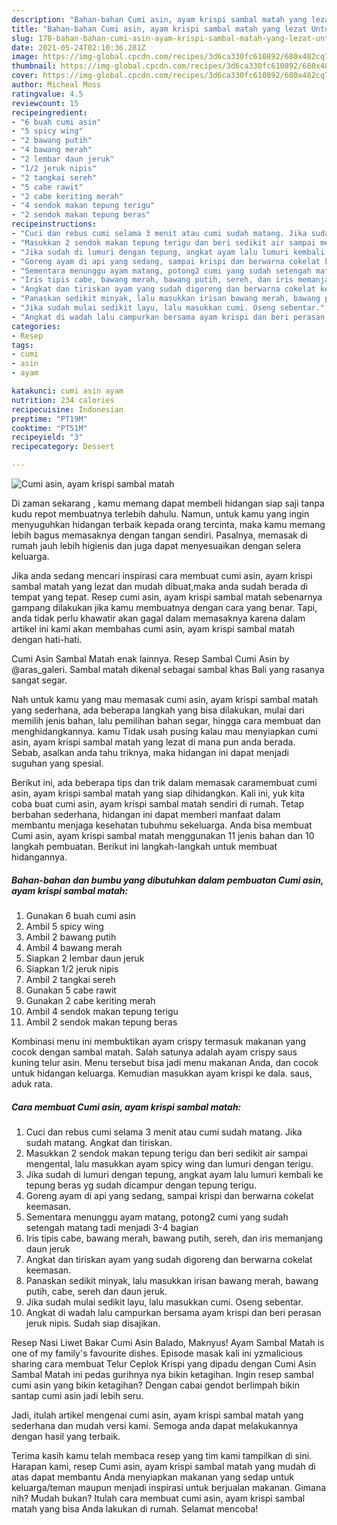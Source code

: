 ```yaml
---
description: "Bahan-bahan Cumi asin, ayam krispi sambal matah yang lezat Untuk Jualan"
title: "Bahan-bahan Cumi asin, ayam krispi sambal matah yang lezat Untuk Jualan"
slug: 178-bahan-bahan-cumi-asin-ayam-krispi-sambal-matah-yang-lezat-untuk-jualan
date: 2021-05-24T02:10:36.281Z
image: https://img-global.cpcdn.com/recipes/3d6ca330fc610892/680x482cq70/cumi-asin-ayam-krispi-sambal-matah-foto-resep-utama.jpg
thumbnail: https://img-global.cpcdn.com/recipes/3d6ca330fc610892/680x482cq70/cumi-asin-ayam-krispi-sambal-matah-foto-resep-utama.jpg
cover: https://img-global.cpcdn.com/recipes/3d6ca330fc610892/680x482cq70/cumi-asin-ayam-krispi-sambal-matah-foto-resep-utama.jpg
author: Micheal Moss
ratingvalue: 4.5
reviewcount: 15
recipeingredient:
- "6 buah cumi asin"
- "5 spicy wing"
- "2 bawang putih"
- "4 bawang merah"
- "2 lembar daun jeruk"
- "1/2 jeruk nipis"
- "2 tangkai sereh"
- "5 cabe rawit"
- "2 cabe keriting merah"
- "4 sendok makan tepung terigu"
- "2 sendok makan tepung beras"
recipeinstructions:
- "Cuci dan rebus cumi selama 3 menit atau cumi sudah matang. Jika sudah matang. Angkat dan tiriskan."
- "Masukkan 2 sendok makan tepung terigu dan beri sedikit air sampai mengental, lalu masukkan ayam spicy wing dan lumuri dengan terigu."
- "Jika sudah di lumuri dengan tepung, angkat ayam lalu lumuri kembali ke tepung beras yg sudah dicampur dengan tepung terigu."
- "Goreng ayam di api yang sedang, sampai krispi dan berwarna cokelat keemasan."
- "Sementara menunggu ayam matang, potong2 cumi yang sudah setengah matang tadi menjadi 3-4 bagian"
- "Iris tipis cabe, bawang merah, bawang putih, sereh, dan iris memanjang daun jeruk"
- "Angkat dan tiriskan ayam yang sudah digoreng dan berwarna cokelat keemasan."
- "Panaskan sedikit minyak, lalu masukkan irisan bawang merah, bawang putih, cabe, sereh dan daun jeruk."
- "Jika sudah mulai sedikit layu, lalu masukkan cumi. Oseng sebentar."
- "Angkat di wadah lalu campurkan bersama ayam krispi dan beri perasan jeruk nipis. Sudah siap disajikan."
categories:
- Resep
tags:
- cumi
- asin
- ayam

katakunci: cumi asin ayam 
nutrition: 234 calories
recipecuisine: Indonesian
preptime: "PT19M"
cooktime: "PT51M"
recipeyield: "3"
recipecategory: Dessert

---
```



![Cumi asin, ayam krispi sambal matah](https://img-global.cpcdn.com/recipes/3d6ca330fc610892/680x482cq70/cumi-asin-ayam-krispi-sambal-matah-foto-resep-utama.jpg)

Di zaman  sekarang , kamu memang dapat membeli hidangan siap saji tanpa kudu repot membuatnya terlebih dahulu. Namun, untuk kamu yang ingin menyuguhkan hidangan terbaik kepada orang tercinta, maka kamu memang lebih bagus memasaknya dengan tangan sendiri. Pasalnya, memasak di rumah jauh lebih higienis dan juga dapat menyesuaikan dengan selera keluarga.

Jika anda sedang mencari inspirasi cara membuat cumi asin, ayam krispi sambal matah yang lezat dan mudah dibuat,maka anda sudah berada di tempat yang tepat. Resep cumi asin, ayam krispi sambal matah  sebenarnya gampang dilakukan jika kamu membuatnya dengan cara yang benar. Tapi, anda tidak perlu khawatir akan gagal dalam memasaknya 
karena dalam artikel ini kami akan membahas cumi asin, ayam krispi sambal matah dengan hati-hati.  

Cumi Asin Sambal Matah enak lainnya. Resep Sambal Cumi Asin by @aras_galeri. Sambal matah dikenal sebagai sambal khas Bali yang rasanya sangat segar.

Nah untuk kamu yang mau memasak cumi asin, ayam krispi sambal matah yang sederhana, ada beberapa langkah yang bisa dilakukan, mulai dari memilih jenis bahan, lalu pemilihan bahan segar, hingga cara membuat dan menghidangkannya. kamu Tidak usah pusing kalau mau menyiapkan cumi asin, ayam krispi sambal matah yang lezat di mana pun anda berada. Sebab, asalkan anda  tahu triknya, maka hidangan ini dapat menjadi suguhan yang spesial.

Berikut ini, ada beberapa tips dan trik dalam memasak caramembuat cumi asin, ayam krispi sambal matah yang siap dihidangkan. Kali ini, yuk kita coba buat cumi asin, ayam krispi sambal matah sendiri di rumah. Tetap berbahan sederhana, hidangan ini dapat memberi manfaat dalam membantu menjaga kesehatan tubuhmu sekeluarga. Anda bisa membuat Cumi asin, ayam krispi sambal matah menggunakan 11 jenis bahan dan 10 langkah pembuatan. Berikut ini langkah-langkah untuk membuat hidangannya.

<!--inarticleads1-->

##### Bahan-bahan dan bumbu yang dibutuhkan dalam pembuatan Cumi asin, ayam krispi sambal matah:

1. Gunakan 6 buah cumi asin
1. Ambil 5 spicy wing
1. Ambil 2 bawang putih
1. Ambil 4 bawang merah
1. Siapkan 2 lembar daun jeruk
1. Siapkan 1/2 jeruk nipis
1. Ambil 2 tangkai sereh
1. Gunakan 5 cabe rawit
1. Gunakan 2 cabe keriting merah
1. Ambil 4 sendok makan tepung terigu
1. Ambil 2 sendok makan tepung beras


Kombinasi menu ini membuktikan ayam crispy termasuk makanan yang cocok dengan sambal matah. Salah satunya adalah ayam crispy saus kuning telur asin. Menu tersebut bisa jadi menu makanan Anda, dan cocok untuk hidangan keluarga. Kemudian masukkan ayam krispi ke dala. saus, aduk rata. 

<!--inarticleads2-->

##### Cara membuat Cumi asin, ayam krispi sambal matah:

1. Cuci dan rebus cumi selama 3 menit atau cumi sudah matang. Jika sudah matang. Angkat dan tiriskan.
1. Masukkan 2 sendok makan tepung terigu dan beri sedikit air sampai mengental, lalu masukkan ayam spicy wing dan lumuri dengan terigu.
1. Jika sudah di lumuri dengan tepung, angkat ayam lalu lumuri kembali ke tepung beras yg sudah dicampur dengan tepung terigu.
1. Goreng ayam di api yang sedang, sampai krispi dan berwarna cokelat keemasan.
1. Sementara menunggu ayam matang, potong2 cumi yang sudah setengah matang tadi menjadi 3-4 bagian
1. Iris tipis cabe, bawang merah, bawang putih, sereh, dan iris memanjang daun jeruk
1. Angkat dan tiriskan ayam yang sudah digoreng dan berwarna cokelat keemasan.
1. Panaskan sedikit minyak, lalu masukkan irisan bawang merah, bawang putih, cabe, sereh dan daun jeruk.
1. Jika sudah mulai sedikit layu, lalu masukkan cumi. Oseng sebentar.
1. Angkat di wadah lalu campurkan bersama ayam krispi dan beri perasan jeruk nipis. Sudah siap disajikan.


Resep Nasi Liwet Bakar Cumi Asin Balado, Maknyus! Ayam Sambal Matah is one of my family&#39;s favourite dishes. Episode masak kali ini yzmalicious sharing cara membuat Telur Ceplok Krispi yang dipadu dengan Cumi Asin Sambal Matah ini pedas gurihnya nya bikin ketagihan. Ingin resep sambal cumi asin yang bikin ketagihan? Dengan cabai gendot berlimpah bikin santap cumi asin jadi lebih seru. 

Jadi, itulah artikel mengenai  cumi asin, ayam krispi sambal matah  yang sederhana dan mudah versi kami. Semoga anda dapat melakukannya dengan hasil yang terbaik. 

Terima kasih kamu telah membaca resep yang tim kami tampilkan di sini. Harapan kami, resep  Cumi asin, ayam krispi sambal matah yang mudah di atas dapat membantu Anda menyiapkan makanan yang sedap untuk keluarga/teman maupun menjadi inspirasi untuk berjualan makanan. Gimana nih? Mudah bukan? Itulah cara membuat cumi asin, ayam krispi sambal matah yang bisa Anda lakukan di rumah. Selamat mencoba!

